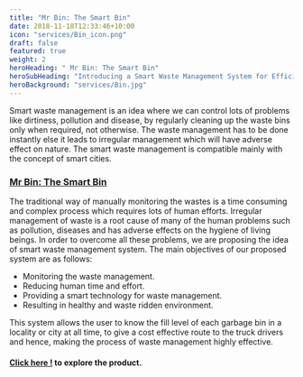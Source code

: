 ```yaml
---
title: "Mr Bin: The Smart Bin"
date: 2018-11-18T12:33:46+10:00
icon: "services/Bin_icon.png"
draft: false
featured: true
weight: 2
heroHeading: " Mr Bin: The Smart Bin"
heroSubHeading: "Introducing a Smart Waste Management System for Efficient and Healthy Cities"
heroBackground: "services/Bin.jpg"
---
```


Smart waste management is an idea where we can control lots of problems like dirtiness, pollution and disease, by regularly cleaning up the waste bins only when required, not otherwise. The waste management has to be done instantly else it leads to irregular management which will have adverse effect on nature. The smart waste management is compatible mainly with the concept of smart cities.

### [Mr Bin: The Smart Bin](https://souvikhaldar.github.io/Mr-Bin/)

The traditional way of manually monitoring the wastes is a time consuming and complex process which requires lots of human efforts. Irregular management of waste is a root cause of many of the human problems such as pollution, diseases and has adverse effects on the hygiene of living beings. In order to overcome all these problems, we are proposing the idea of smart waste management system. The main objectives of our proposed system are as follows:

- Monitoring the waste management.
- Reducing human time and effort.
- Providing a smart technology for waste management.
- Resulting in healthy and waste ridden environment.

This system allows the user to know the fill level of each garbage bin in a locality or city at all time, to give a cost effective route to the truck drivers and hence, making the process of waste management highly effective.

#### [Click here !](https://souvikhaldar.github.io/Mr-Bin/) to explore the product.
